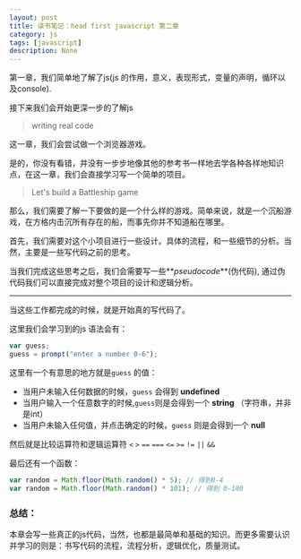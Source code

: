 ```yaml
---
layout: post
title: 读书笔记：head first javascript 第二章
category: js
tags: [javascript]
description: None
---
```


第一章，我们简单地了解了js(js 的作用，意义，表现形式，变量的声明，循环以及console).

接下来我们会开始更深一步的了解js

> writing real code

这一章，我们会尝试做一个浏览器游戏。

是的，你没有看错，并没有一步步地像其他的参考书一样地去学各种各样地知识点，在这一章，我们会直接学习写一个简单的项目。

> Let's build a Battleship game

那么，我们需要了解一下要做的是一个什么样的游戏。简单来说，就是一个沉船游戏，在方格内击沉所有存在的船，而事先你并不知道船在哪里。

首先，我们需要对这个小项目进行一些设计。具体的流程，和一些细节的分析。当然，主要是一些写代码之前的思考。

当我们完成这些思考之后，我们会需要写一些**_pseudocode_**(伪代码), 通过伪代码我们可以直接完成对整个项目的设计和逻辑分析。

---

当这些工作都完成的时候，就是开始真的写代码了。

这里我们会学习到的js 语法会有：

````javascript
var guess;
guess = prompt("enter a number 0-6");
````

这里有一个有意思的地方就是`guess` 的值：

+ 当用户未输入任何数据的时候，`guess` 会得到 **undefined** 
+ 当用户输入一个任意数字的时候,`guess`则是会得到一个 **string** （字符串，并非是int）
+ 当用户未输入任何值，并点击确定的时候，`guess` 则是会得到一个 **null** 

然后就是比较运算符和逻辑运算符 `<` `>` `==` `===` `<=` `>=` `!=` `||` `&&` 

最后还有一个函数：

````javascript
var random = Math.floor(Math.random() * 5); // 得到0-4
var random = Math.floor(Math.random() * 101); // 得到 0-100
````



### 总结：

本章会写一些真正的js代码，当然，也都是最简单和基础的知识。而更多需要认识并学习的则是：书写代码的流程，流程分析，逻辑优化，质量测试。





